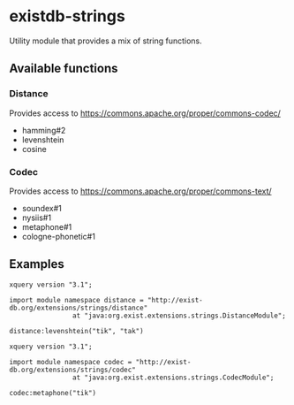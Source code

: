 # existdb-strings
Utility module that provides a mix of string functions.

## Available functions

### Distance

Provides access to https://commons.apache.org/proper/commons-codec/

- hamming#2
- levenshtein
- cosine

### Codec

Provides access to https://commons.apache.org/proper/commons-text/ 

- soundex#1
- nysiis#1
- metaphone#1
- cologne-phonetic#1

## Examples

```xquery
xquery version "3.1";

import module namespace distance = "http://exist-db.org/extensions/strings/distance" 
                at "java:org.exist.extensions.strings.DistanceModule";
                
distance:levenshtein("tik", "tak")
```

```xquery
xquery version "3.1";

import module namespace codec = "http://exist-db.org/extensions/strings/codec" 
                at "java:org.exist.extensions.strings.CodecModule";
                
codec:metaphone("tik")
```
